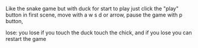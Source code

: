 Like the snake game but with duck
for start to play just click the "play" button in first scene, move with a w s d or arrow, pause the game with p button,

lose: you lose if you touch the duck touch the chick, and if you lose you can restart the game
